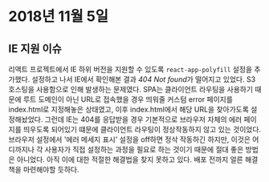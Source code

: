# 2018년 11월 5일

## IE 지원 이슈

리액트 프로젝트에서 IE 하위 버전을 지원할 수 있도록 `react-app-polyfill` 설정을 추가했다. 설정하고 나서 IE에서 확인해본 결과 *404 Not found*가 떨어지고 있었다. S3 호스팅을 사용함으로 인해 발생하는 문제였다. SPA는 클라이언트 라우팅을 사용하기 때문에 루트 도메인이 아닌 URL로 접속했을 경우 띄워줄 커스텀 error 페이지를 index.html로 지정해놓은 상태였고, 이후 index.html에서 해당 URL을 찾아가도록 설정해놨었다. 그런데 IE는 404를 응답받을 경우 기본적으로 브라우저 자체의 에러 페이지를 띄우도록 되어있기 떄문에 클라이언트 라우팅이 정상작동하지 않고 있는 것이었다. 브라우저 설정에서 '에러 메세지 표시' 설정을 off하면 정삭 작동하긴 하지만, 이것은 어디까지나 각 사용자가 직접 설정하는 과정을 필요로 하는 것이기 때문에 절대 좋은 방법은 아니었다. 아직 이에 대한 적절한 해결법을 찾지 못하고 있다. 배포 전까지 얼른 해결책을 마련해야할 듯하다.